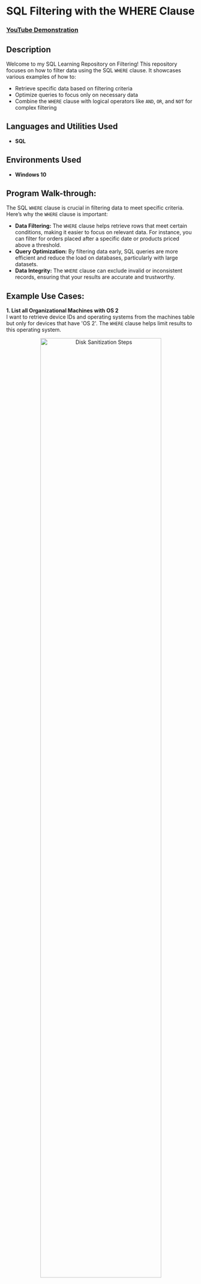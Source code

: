 <h1>SQL Filtering with the WHERE Clause</h1>

### [YouTube Demonstration](https://youtu.be/your_youtube_link_here)

<h2>Description</h2>
Welcome to my SQL Learning Repository on Filtering! This repository focuses on how to filter data using the SQL <code>WHERE</code> clause. It showcases various examples of how to:

- Retrieve specific data based on filtering criteria
- Optimize queries to focus only on necessary data
- Combine the <code>WHERE</code> clause with logical operators like <code>AND</code>, <code>OR</code>, and <code>NOT</code> for complex filtering

<h2>Languages and Utilities Used</h2>

- <b>SQL</b> 

<h2>Environments Used</h2>

- <b>Windows 10</b>

<h2>Program Walk-through:</h2>
The SQL <code>WHERE</code> clause is crucial in filtering data to meet specific criteria. Here’s why the <code>WHERE</code> clause is important:

- **Data Filtering:** The <code>WHERE</code> clause helps retrieve rows that meet certain conditions, making it easier to focus on relevant data. For instance, you can filter for orders placed after a specific date or products priced above a threshold.
- **Query Optimization:** By filtering data early, SQL queries are more efficient and reduce the load on databases, particularly with large datasets.
- **Data Integrity:** The <code>WHERE</code> clause can exclude invalid or inconsistent records, ensuring that your results are accurate and trustworthy.

<h2>Example Use Cases:</h2>
<p><b>1. List all Organizational Machines with OS 2</b><br/>
I want to retrieve device IDs and operating systems from the machines table but only for devices that have 'OS 2'. The <code>WHERE</code> clause helps limit results to this operating system.</p>
<p align="center">
<img src="https://i.imgur.com/mPSlarC.png" height="80%" width="80%" alt="Disk Sanitization Steps"/>
</p>
<p><b>2. List Employees in Specific Departments</b><br/>
In this case, I can filter employees by department. For example, using <code>WHERE department = 'Finance'</code> will show only employees in the Finance department. Similarly, <code>WHERE department = 'Sales'</code> can be used for the Sales department.</p>
<p align="center">
<img src="https://i.imgur.com/f5PfnAH.png" height="80%" width="80%" alt="Disk Sanitization Steps"/>
<img src="https://i.imgur.com/Q9NfUuR.png" height="80%" width="80%" alt="Disk Sanitization Steps"/>
</p>
<p><b>3. Identifying Employee Machines</b><br/>
A specific machine labeled as 'South-109' needs investigation. Using the <code>WHERE</code> clause, I can search the employees' table for all details related to this machine.</p>

<p><b>4. Finding All South Building Machines</b><br/>
Every machine in the south building has 'South' in its name. Using a wildcard operator (<code>%</code>) along with the <code>WHERE</code> clause allows me to display all relevant entries, e.g., <code>WHERE office LIKE 'South%'</code>.</p>

<h2>Conclusion</h2>
The <code>WHERE</code> clause is an essential part of SQL for filtering data, optimizing queries, maintaining data integrity, constructing complex queries, and securing information. Mastering it allows you to retrieve and manipulate data effectively.
